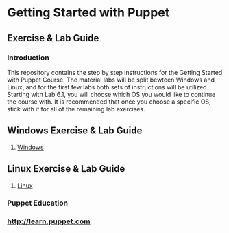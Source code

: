 # Getting Started with Puppet

## Exercise & Lab Guide

### Introduction

This repository contains the step by step instructions for the Getting Started with Puppet Course. The material labs will be split bewteen Windows and Linux, and for the first few labs both sets of instructions will be utilized. Starting with Lab 6.1, you will choose which OS you would like to continue the course with. It is recommended that once you choose a specific OS, stick with it for all of the remaining lab exercises.

## Windows Exercise & Lab Guide

1. [Windows](Windows)

## Linux Exercise & Lab Guide

1. [Linux](Linux)

### Puppet Education
### http://learn.puppet.com

